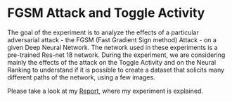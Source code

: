 # FGSM Attack and Toggle Activity

The goal of the experiment is to analyze the effects of a particular adversarial attack - the
FGSM (Fast Gradient Sign method) Attack - on a given Deep Neural Network. The network used
in these experiments is a pre-trained Res-net 18 network.
During the experiment, we are considering mainly the effects of the attack on the Toggle Activity
and on the Neural Ranking to understand if it is possible to create a dataset that solicits many
different paths of the network, using a few images.

Please take a look at my [Report](https://github.com/marcopra/Toggle-Activity/blob/main/FGSM_attack_and_toggle_activity.pdf), where my experiment is explained.
